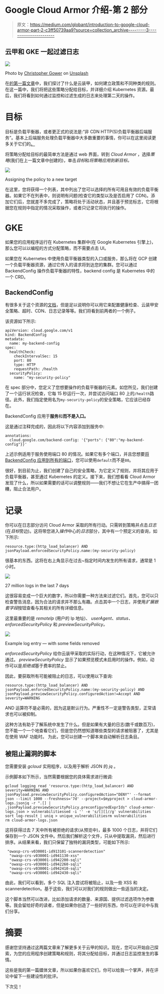 # Google Cloud Armor 介绍-第 2 部分

> 原文：<https://medium.com/globant/introduction-to-google-cloud-armor-part-2-c3ff50739aa9?source=collection_archive---------3----------------------->

## 云甲和 GKE 一起过滤日志

![](img/917e9a2c5696d5ab7a2c78626255d91c.png)

Photo by [Christopher Gower](https://unsplash.com/@cgower?utm_source=unsplash&utm_medium=referral&utm_content=creditCopyText) on [Unsplash](https://unsplash.com/collections/i1PHWGMk-uE/data-security?utm_source=unsplash&utm_medium=referral&utm_content=creditCopyText)

在[的第一篇文章](/globant/introduction-to-google-cloud-armor-part-1-ddd76c7b9085)中，我们探讨了什么是云装甲，如何建立政策和不同种类的规则。在这一篇中，我们将把这些策略分配给目标，并详细介绍 Kubernetes 资源。最后，我们将看到如何通过监控和过滤生成的日志来处理第二天的操作。

# 目标

目标是负载平衡器，或者更正式的说法是:“非 CDN HTTP(S)负载平衡器后端服务”。基本上后端服务处理负载平衡器中大多数重要的事情，你可以在这里阅读更多关于它们的[。](https://cloud.google.com/load-balancing/docs/backend-service)

将策略分配给目标的最简单方法是通过 web 界面，转到 *Cloud Armor* ，选择*策略*(我们在上一篇文章中创建的)，单击*目标*和*将策略应用到新目标。*

![](img/05ebf21e5966ff59d2ab43e2e8234125.png)

Assigning the policy to a new target

在这里，您将获得一个列表，其中列出了您可以选择的所有可用且有效的负载平衡器。如果它不在列表中，则说明有问题(检查它的类型以及是否启用了 CDN)。添加它们后，您就差不多完成了，策略将处于活动状态，并且基于预览标志，它将根据您在规则中指定的情况采取操作，或者只记录它将执行的操作。

# GKE

如果您的应用程序运行在 Kubernetes 集群中(在 Google Kubernetes 引擎上)，那么您可以以编程的方式分配策略，而不需要点击 UI。

如果您在 Kubernetes 中使用负载平衡器类型的入口或服务，那么将在 GCP 创建一个负载平衡器资源，通过它传入的请求将到达您的集群。您可以通过 BackendConfig 操作负载平衡器的特性，backend config 是 Kubernetes 中的一个 CRD。

## BackendConfig

有很多关于这个资源的[文档](https://cloud.google.com/kubernetes-engine/docs/how-to/ingress-features#configuring_ingress_features)，但是足以说明你可以用它来配置健康检查、云装甲安全策略、超时、CDN、日志记录等等。我们将看到前两者的一个例子。

该资源如下所示:

```
apiVersion: cloud.google.com/v1
kind: BackendConfig
metadata:
  name: my-backend-config
spec:
  healthCheck:
    checkIntervalSec: 15
    port: 80
    type: HTTP
    requestPath: /health 
  securityPolicy:
    name: "my-security-policy"
```

在 spec 部分中，您定义了您想要操作的负载平衡器的元素。如您所见，我们创建了一个运行状况检查，它每 15 秒运行一次，并尝试访问端口 80 上的`/health`路径。此外，我们指定使用名为`my-security-policy`的安全策略，它应该已经存在。

BackendConfig 应用于**服务**和**而不是入口。**

这是通过注释完成的，因此将以下内容添加到服务中:

```
annotations:
  cloud.google.com/backend-config: '{"ports": {"80":"my-backend-config"}}'
```

上述示例适用于服务使用端口 80 的情况。如果它有多个端口，并且您想要[将 BackendConfig 应用到所有的端口](https://cloud.google.com/kubernetes-engine/docs/how-to/ingress-features#same_backendconfig_for_all_service_ports)，您可以使用`default`而不是`80`。

很好，到目前为止，我们创建了自己的安全策略，为它定义了规则，并将其应用于负载平衡器，甚至通过 Kubernetes 的定义。接下来，我们想看看 Cloud Armor 发现了什么，所以如果需要的话可以调整规则——我们不想让它在生产中搞得一团糟，阻止合法用户。

# 记录

你可以在日志部分访问 Cloud Armor 采取的所有行动。只需转到策略并点击*日志*(在*目标*旁边)。这将带您进入*操作*中心的*日志*部分，其中有一个预定义的查询，如下所示:

```
resource.type:(http_load_balancer) AND jsonPayload.enforcedSecurityPolicy.name:(my-security-policy)
```

很基本的东西。这将在右上角显示在过去~指定时间内发生的所有请求，通常是 1 小时。

![](img/a2e36f0312d3640ce64ab1bea4d3f955.png)

27 million logs in the last 7 days

这很容易变成一个巨大的数字，所以你需要一种方法来过滤它们。首先，您可以只检查警告消息，因为合法的请求并不那么有趣。点击其中一个日志，并使用*扩展嵌套字段*按钮查看与其相关的所有详细信息。

这里最重要的是 *remoteIp* (用户的 Ip 地址)、 *userAgent、status、enforcedSecurityPolicy* 和 *previewSecurityPolicy。*

![](img/a850a8f3d250f406d12e760b7ad63b07.png)

Example log entry — with some fields removed

*enforcedSecurityPolicy* 给你云装甲采取的实际行动，在这种情况下，它被允许通过。 *previewSecurityPolicy* 显示了如果预览模式未启用时的操作。例如，动作可以是*拒绝或*基于费率的禁止。

因此，要获取所有可能被阻止的日志，可以使用以下查询:

```
resource.type:(http_load_balancer) AND jsonPayload.enforcedSecurityPolicy.name:(my-security-policy) AND jsonPayload.previewSecurityPolicy.configuredAction!=Accept AND severity=WARNING
```

AND 运算符不是必需的，因为这是默认行为。严重性不一定是警告类型，正常请求也可以被抑制。

这种方法有助于了解系统中发生了什么。但是如果有大量的日志(数千或数百万)，您不能一个一个地查看它们，但是您仍然想知道哪些类型的请求被阻塞了，尤其是在使用 WAF 功能时。
为此，您可以创建一个脚本来自动解析日志条目。

## 被阻止漏洞的脚本

您需要安装 *gcloud* 实用程序，以及用于解析 JSON 的 *jq* 。

示例脚本如下所示，当然需要根据您的具体需求进行微调:

```
gcloud logging read 'resource.type:(http_load_balancer) AND severity=WARNING AND jsonPayload.previewSecurityPolicy.configuredAction="DENY"' --format json --limit 1000 --freshness='7d' --project=$myproject > cloud-armor-logs.jsonjq -r ".[] | .jsonPayload.previewSecurityPolicy.preconfiguredExprIds" cloud-armor-logs.json > vulnerabilitiessed -i '' -e 's/[][]//g' vulnerabilities
sort log-result | uniq > unique_vulnerabilitiesrm vulnerabilities
rm cloud-armor-logs.json
```

这将获得过去 7 天中所有被拒绝的请求(从预览中)，最多 1000 个日志，并将它们保存到一个 JSON 文件中。然后我们解析这个文件，只从中提取漏洞，然后进行排序。从结果来看，我们只保留了独特的漏洞类型，可能如下所示:

```
 "owasp-crs-v030001-id913101-scannerdetection"
  "owasp-crs-v030001-id941130-xss"
  "owasp-crs-v030001-id942200-sqli"
  "owasp-crs-v030001-id942260-sqli"
  "owasp-crs-v030001-id942410-sqli"
  "owasp-crs-v030001-id942430-sqli"
```

由此，我们可以看到，多个 SQL 注入尝试将被阻止，以及一些 XSS 和 scannerdetection。基于这些，我们可以对我们的规则做出一些适当的决定。

这个脚本当然可以改进，比如添加请求的数量、来源国、提供过滤选项作为参数等。我会留给好奇的读者，但是如果你创造了一些好的东西，你可以在评论中与我们分享。

# 摘要

感谢您坚持通过这两篇文章来了解更多关于云甲的知识。现在，您可以开始自己探索，为您的应用程序创建策略和规则，将其分配给目标，并通过日志监控发生的事情。

这些是我的第一篇媒体文章，所以如果你喜欢它们，你可以给我一个掌声，并在评论中留下一些建设性的批评。

下次见！